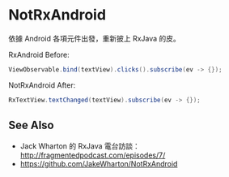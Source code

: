 # NotRxAndroid

依據 Android 各項元件出發，重新披上 RxJava 的皮。

RxAndroid Before:

```java
ViewObservable.bind(textView).clicks().subscribe(ev -> {});
```

NotRxAndroid After:

```java
RxTextView.textChanged(textView).subscribe(ev -> {});
```

## See Also

* Jack Wharton 的 RxJava 電台訪談： http://fragmentedpodcast.com/episodes/7/
* https://github.com/JakeWharton/NotRxAndroid
